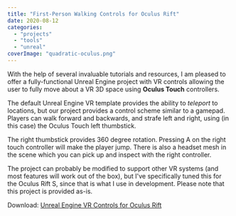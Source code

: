 ```yaml
---
title: "First-Person Walking Controls for Oculus Rift"
date: 2020-08-12
categories: 
  - "projects"
  - "tools"
  - "unreal"
coverImage: "quadratic-oculus.png"
---
```


With the help of several invaluable tutorials and resources, I am pleased to offer a fully-functional Unreal Engine project with VR controls allowing the user to fully move about a VR 3D space using **Oculus Touch** controllers.

The default Unreal Engine VR template provides the ability to _teleport_ to locations, but our project provides a control scheme similar to a gamepad. Players can walk forward and backwards, and strafe left and right, using (in this case) the Oculus Touch left thumbstick.

The right thumbstick provides 360 degree rotation. Pressing A on the right touch controller will make the player jump. There is also a headset mesh in the scene which you can pick up and inspect with the right controller.

The project can probably be modified to support other VR systems (and most features will work out of the box), but I've specifically tuned this for the Oculus Rift S, since that is what I use in development. Please note that this project is provided as-is.

Download: [Unreal Engine VR Controls for Oculus Rift](http://quadraticgames.com/downloads/OculusVRControls.zip)
